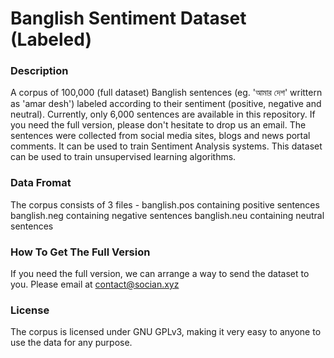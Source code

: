 # Banglish Sentiment Dataset (Labeled)

### Description
A corpus of 100,000 (full dataset) Banglish sentences (eg. 'আমার দেশ' writtern as 'amar desh') labeled according to their sentiment (positive, negative and neutral). Currently, only 6,000 sentences are available in this repository. If you need the full version, please don't hesitate to drop us an email. The sentences were collected from social media sites, blogs and news portal comments. It can be used to train Sentiment Analysis systems. This dataset can be used to train unsupervised learning algorithms.

### Data Fromat
The corpus consists of 3 files - 
banglish.pos containing positive sentences
banglish.neg containing negative sentences
banglish.neu containing neutral sentences


### How To Get The Full Version
If you need the full version, we can arrange a way to send the dataset to you. Please email at <contact@socian.xyz>
### License
The corpus is licensed under GNU GPLv3, making it very easy to anyone to use the data for any purpose.
